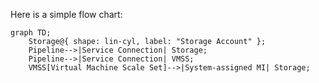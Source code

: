 Here is a simple flow chart:

```mermaid
graph TD;
    Storage@{ shape: lin-cyl, label: "Storage Account" };
    Pipeline-->|Service Connection| Storage;
    Pipeline-->|Service Connection| VMSS;
    VMSS[Virtual Machine Scale Set]-->|System-assigned MI| Storage;
```
